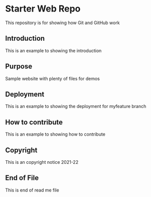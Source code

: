 # Starter Web Repo

This repository is for showing how Git and GitHub work

## Introduction
This is an example to showing the introduction

## Purpose

Sample website with plenty of files for demos

## Deployment
This is an example to showing the deployment for myfeature branch

## How to contribute
This is an example to showing how to contribute

## Copyright
This is an copyright notice 2021-22

## End of File
This is end of read me file

